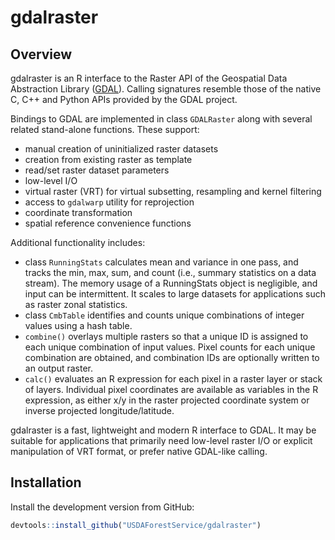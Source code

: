 
<!-- README.md is generated from README.Rmd. Please edit that file -->

# gdalraster

<!-- badges: start -->

<!-- badges: end -->

## Overview

gdalraster is an R interface to the Raster API of the Geospatial Data
Abstraction Library ([GDAL](https://gdal.org/)). Calling signatures
resemble those of the native C, C++ and Python APIs provided by the GDAL
project.

Bindings to GDAL are implemented in class `GDALRaster` along with
several related stand-alone functions. These support:

  - manual creation of uninitialized raster datasets
  - creation from existing raster as template
  - read/set raster dataset parameters
  - low-level I/O
  - virtual raster (VRT) for virtual subsetting, resampling and kernel
    filtering
  - access to `gdalwarp` utility for reprojection
  - coordinate transformation
  - spatial reference convenience functions

Additional functionality includes:

  - class `RunningStats` calculates mean and variance in one pass, and
    tracks the min, max, sum, and count (i.e., summary statistics on a
    data stream). The memory usage of a RunningStats object is
    negligible, and input can be intermittent. It scales to large
    datasets for applications such as raster zonal statistics.
  - class `CmbTable` identifies and counts unique combinations of
    integer values using a hash table.
  - `combine()` overlays multiple rasters so that a unique ID is
    assigned to each unique combination of input values. Pixel counts
    for each unique combination are obtained, and combination IDs are
    optionally written to an output raster.
  - `calc()` evaluates an R expression for each pixel in a raster layer
    or stack of layers. Individual pixel coordinates are available as
    variables in the R expression, as either x/y in the raster projected
    coordinate system or inverse projected longitude/latitude.

gdalraster is a fast, lightweight and modern R interface to GDAL. It may
be suitable for applications that primarily need low-level raster I/O or
explicit manipulation of VRT format, or prefer native GDAL-like calling.

## Installation

Install the development version from GitHub:

``` r
devtools::install_github("USDAForestService/gdalraster")
```
